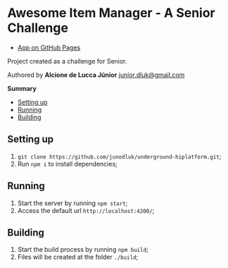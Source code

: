 # Awesome Item Manager - A Senior Challenge

- [App on GitHub Pages](link)

Project created as a challenge for Senior.

Authored by **Alcione de Lucca Júnior** <junior.dluk@gmail.com>

**Summary**
- [Setting up](#setting-up)
- [Running](#running)
- [Building](#building)

## Setting up
1. `git clone https://github.com/junodluk/underground-hiplatform.git`;
2. Run `npm i` to install dependencies;

## Running
1. Start the server by running `npm start`;
2. Access the default url `http://localhost:4200/`;

## Building
1. Start the build process by running `npm build`;
2. Files will be created at the folder `./build`;

